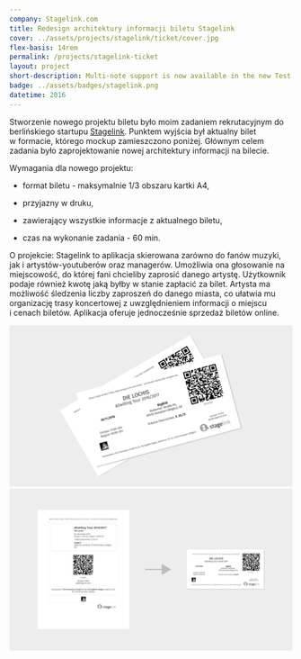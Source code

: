 ```yaml
---
company: Stagelink.com
title: Redesign architektury informacji biletu Stagelink
cover: ../assets/projects/stagelink/ticket/cover.jpg
flex-basis: 14rem
permalink: /projects/stagelink-ticket
layout: project
short-description: Multi-note support is now available in the new Test Pilot Notes v4 update. This was the most requested feature after going through all of…
badge: ../assets/badges/stagelink.png
datetime: 2016
---
```


<p>Stworzenie nowego projektu biletu było moim zadaniem rekrutacyjnym do berlińskiego startupu <a href="https://stagelink.com">Stagelink</a>. Punktem wyjścia był aktualny bilet w&nbsp;formacie, którego mockup zamieszczono poniżej. Głównym celem zadania było zaprojektowanie nowej architektury informacji na bilecie.</p>

<p>Wymagania dla nowego projektu:</p>
<ul class="req">
	<li><p>format biletu - maksymalnie 1/3 obszaru kartki A4,</p></li>
	<li><p>przyjazny w&nbsp;druku,</p></li>
	<li><p>zawierający wszystkie informacje z&nbsp;aktualnego biletu,</p></li>
	<li><p>czas na wykonanie zadania - 60 min.</p></li>
</ul>

<p>O projekcie: Stagelink to aplikacja skierowana zarówno do fanów muzyki, jak i&nbsp;artystów-youtuberów oraz managerów.
Umożliwia ona głosowanie na miejscowość, do której fani chcieliby zaprosić danego artystę. Użytkownik podaje również kwotę jaką byłby w&nbsp;stanie zapłacić za bilet. Artysta ma możliwość śledzenia liczby zaproszeń do danego miasta, co ułatwia mu organizację trasy koncertowej z&nbsp;uwzględnieniem informacji o&nbsp;miejscu i&nbsp;cenach biletów. Aplikacja oferuje jednocześnie sprzedaż biletów online.</p>
<div class="project-image">
	<img src="../assets/projects/stagelink/ticket/1.png" />
</div>
<div class="project-image">
	<img src="../assets/projects/stagelink/ticket/2.png" />
</div>
